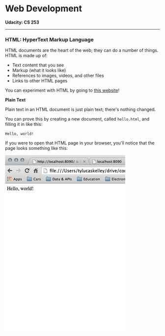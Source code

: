 # Web Development

**Udacity: CS 253**

---

### HTML: HyperText Markup Language

HTML documents are the heart of the web; they can do a number of things. HTML is made up of:

* Text content that you see
* Markup (what it looks like)
* References to images, videos, and other files
* Links to other HTML pages

You can experiment with HTML by going to [this website](http://jsfiddle.net/WW3bh/)!

**Plain Text**

Plain text in an HTML document is just plain text; there's nothing changed.

You can prove this by creating a new document, called `hello.html`, and filling it in like this:

    Hello, world!

If you were to open that HTML page in your browser, you'll notice that the page looks something like this:

![hello](../img/hello.png)


